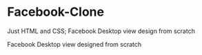 # Facebook-Clone
Just HTML and CSS; Facebook Desktop view design from scratch

Facebook Desktop view designed from scratch
